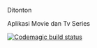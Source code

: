 Ditonton 

Aplikasi Movie dan Tv Series

[![Codemagic build status](https://api.codemagic.io/apps/619caec085d37fcae86f5755/619caec085d37fcae86f5754/status_badge.svg)](https://codemagic.io/apps/619caec085d37fcae86f5755/619caec085d37fcae86f5754/latest_build)